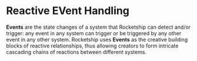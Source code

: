 # Reactive EVent Handling

**Events** are the state changes of a system that Rocketship can detect and/or trigger: any event in any system can trigger or be triggered by any other event in any other system. Rocketship uses **Events** as the creative building blocks of reactive relationships, thus allowing creators to form intricate cascading chains of reactions between different systems. 
